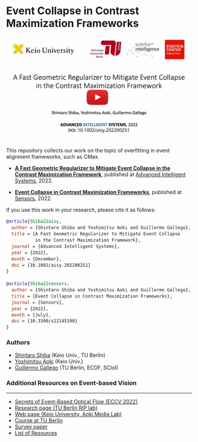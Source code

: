 # Event Collapse in Contrast Maximization Frameworks

[![A Fast Geometric Regularizer to Mitigate Event Collapse in the Contrast Maximization Framework](docs/evcollapse_thumb_icon.jpg)](https://youtu.be/IwqA57yaBTo)

This repository collects our work on the topic of overfitting in event alignment frameworks, such as CMax.

* [**A Fast Geometric Regularizer to Mitigate Event Collapse in the Contrast Maximization Framework**](https://arxiv.org/pdf/2212.07350), published at [Advanced Intelligent Systems](https://onlinelibrary.wiley.com/doi/10.1002/aisy.202200251), 2022.

* [**Event Collapse in Contrast Maximization Frameworks**](https://arxiv.org/pdf/2207.04007), published at [Sensors](https://www.mdpi.com/1424-8220/22/14/5190), 2022.

If you use this work in your research, please cite it as follows:

```bibtex
@article{Shiba22aisy,
  author = {Shintaro Shiba and Yoshimitsu Aoki and Guillermo Gallego},  
  title = {A Fast Geometric Regularizer to Mitigate Event Collapse 
  		   in the Contrast Maximization Framework},
  journal = {Advanced Intelligent Systems},
  year = {2022},
  month = {December},
  doi = {10.1002/aisy.202200251}
}

@article{Shiba22sensors,
  author = {Shintaro Shiba and Yoshimitsu Aoki and Guillermo Gallego},  
  title = {Event Collapse in Contrast Maximization Frameworks},
  journal = {Sensors},
  year = {2022},
  month = {July},
  doi = {10.3390/s22145190}
}
```

### Authors
* [Shintaro Shiba](http://shibashintaro.com/) (Keio Univ., TU Berlin)
* [Yoshimitsu Aoki](https://aoki-medialab.jp/aokiyoshimitsu-en/) (Keio Univ.)
* [Guillermo Gallego](https://sites.google.com/view/guillermogallego) (TU Berlin, ECDF, SCIoI)

 
### Additional Resources on Event-based Vision
-------
* [Secrets of Event-Based Optical Flow (ECCV 2022)](https://github.com/tub-rip/event_based_optical_flow)
* [Research page (TU Berlin RIP lab)](https://sites.google.com/view/guillermogallego/research/event-based-vision)
* [Web page (Keio University, Aoki Media Lab)](https://aoki-medialab.jp/home-en/)
* [Course at TU Berlin](https://sites.google.com/view/guillermogallego/teaching/event-based-robot-vision)
* [Survey paper](http://rpg.ifi.uzh.ch/docs/EventVisionSurvey.pdf)
* [List of Resources](https://github.com/uzh-rpg/event-based_vision_resources)
